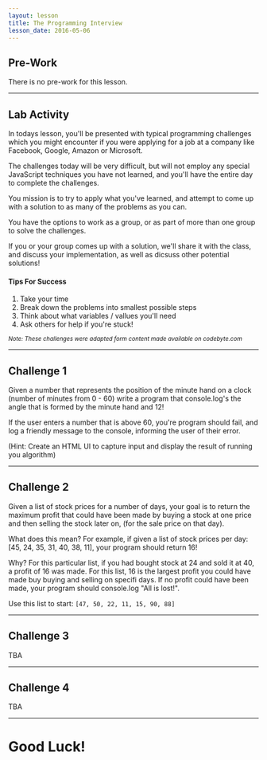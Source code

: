 ```yaml
---
layout: lesson
title: The Programming Interview
lesson_date: 2016-05-06
---
```


## Pre-Work

There is no pre-work for this lesson.

---

## Lab Activity

In todays lesson, you'll be presented with typical programming challenges which you might encounter if you were applying for a job at a company like Facebook, Google, Amazon or Microsoft.

The challenges today will be very difficult, but will not employ any special JavaScript techniques you have not learned, and you'll have the entire day to complete the challenges.

You mission is to try to apply what you've learned, and attempt to come up with a solution to as many of the problems as you can.

You have the options to work as a group, or as part of more than one group to solve the challenges.

If you or your group comes up with a solution, we'll share it with the class, and discuss your implementation, as well as dicsuss other potential solutions!

#### Tips For Success

1. Take your time
2. Break down the problems into smallest possible steps
3. Think about what variables / vallues you'll need
4. Ask others for help if you're stuck!

<small>*Note: These challenges were adapted form content made available on codebyte.com*</small>

---
## Challenge 1

Given a number that represents the position of the minute hand on a clock (number of minutes from 0 - 60) write a program that console.log's the angle that is formed by the minute hand and 12!

If the user enters a number that is above 60, you're program should fail, and log a friendly message to the console, informing the user of their error.

(Hint: Create an HTML UI to capture input and display the result of running you algorithm)

---
## Challenge 2

Given a list of stock prices for a number of days, your goal is to return the maximum profit that could have been made by buying a stock at one price and then selling the stock later on, (for the sale price on that day).

What does this mean? For example, if given a list of stock prices per day: [45, 24, 35, 31, 40, 38, 11], your program should return 16!

Why? For this particular list, if you had bought stock at 24 and sold it at 40, a profit of 16 was made. For this list, 16 is the largest profit you could have made buy buying and selling on specifi days. If no profit could have been made, your program should console.log "All is lost!".

Use this list to start:
`[47, 50, 22, 11, 15, 90, 88]`

---
## Challenge 3

TBA


---
## Challenge 4

TBA

---

# Good Luck!
